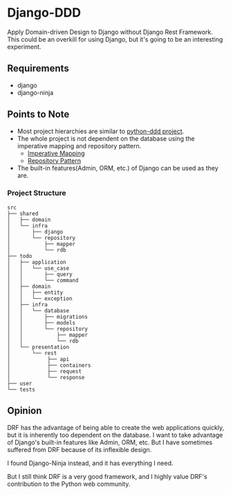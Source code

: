 # Django-DDD

Apply Domain-driven Design to Django without Django Rest Framework. 
This could be an overkill for using Django, but it's going to be an interesting experiment.

## Requirements
- django
- django-ninja

## Points to Note
- Most project hierarchies are similar to [python-ddd project](https://github.com/qu3vipon/python-ddd).
- The whole project is not dependent on the database using the imperative mapping and repository pattern.
  - [Imperative Mapping](src/shared/infra/repository/mapper.py)
  - [Repository Pattern](src/todo/infra/database/repository/rdb.py)
- The built-in features(Admin, ORM, etc.) of Django can be used as they are.

### Project Structure
```
src
├── shared
│   ├── domain
│   └── infra
│       ├── django
│       └── repository
│           ├── mapper
│           └── rdb
├── todo
│   ├── application
│   │   └── use_case
│   │       ├── query
│   │       └── command
│   ├── domain
│   │   ├── entity
│   │   └── exception
│   ├── infra
│   │   └── database
│   │       ├── migrations
│   │       ├── models
│   │       └── repository
│   │           ├── mapper
│   │           └── rdb
│   └── presentation
│       └── rest
│            ├── api
│            ├── containers
│            ├── request
│            └── response
├── user
└── tests
```

## Opinion
DRF has the advantage of being able to create the web applications quickly, but it is inherently too dependent on the database. I want to take advantage of Django's built-in features like Admin, ORM, etc. But I have sometimes suffered from DRF because of its inflexible design.

I found Django-Ninja instead, and it has everything I need.

But I still think DRF is a very good framework, and I highly value DRF's contribution to the Python web community.
